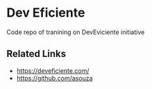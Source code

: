 # Dev Eficiente
Code repo of tranining on DevEviciente initiative 


## Related Links 
* https://deveficiente.com/
* https://github.com/asouza
